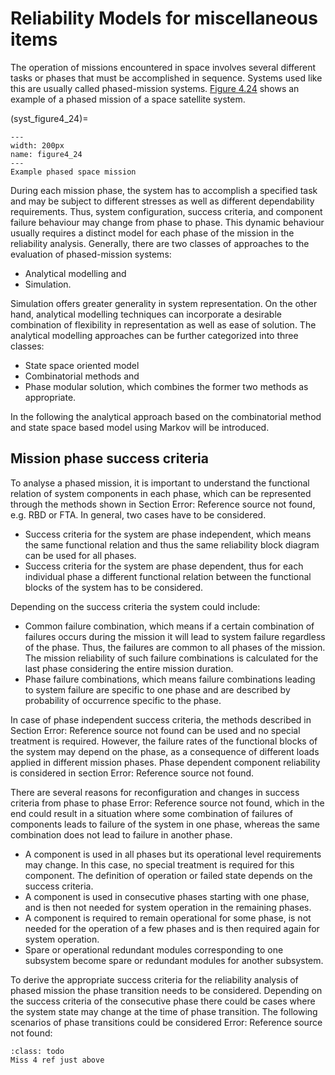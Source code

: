 # Reliability Models for miscellaneous items

The operation of missions encountered in space involves several different tasks or phases that must be accomplished in sequence. Systems used like this are usually called phased-mission systems. [Figure 4.24](syst_figure4_24) shows an example of a phased mission of a space satellite system.

(syst_figure4_24)=
```{figure} ../../picture/figure4_24.png
---
width: 200px
name: figure4_24
---
Example phased space mission 
```

During each mission phase, the system has to accomplish a specified task and may be subject to different stresses as well as different dependability requirements. Thus, system configuration, success criteria, and component failure behaviour may change from phase to phase. This dynamic behaviour usually requires a distinct model for each phase of the mission in the reliability analysis. Generally, there are two classes of approaches to the evaluation of phased-mission systems: 
- Analytical modelling and
- Simulation. 


Simulation offers greater generality in system representation. On the other hand, analytical modelling techniques can incorporate a desirable combination of flexibility in representation as well as ease of solution. The analytical modelling approaches can be further categorized into three classes: 
- State space oriented model
- Combinatorial methods and  
- Phase modular solution, which combines the former two methods as appropriate.


In the following the analytical approach based on the combinatorial method and state space based model using Markov will be introduced. 

## Mission phase success criteria

To analyse a phased mission, it is important to understand the functional relation of system components in each phase, which can be represented through the methods shown in Section Error: Reference source not found, e.g. RBD or FTA. In general, two cases have to be considered.
- Success criteria for the system are phase independent, which means the same functional relation and thus the same reliability block diagram can be used for all phases. 
- Success criteria for the system are phase dependent, thus for each individual phase a different functional relation between the functional blocks of the system has to be considered. 

Depending on the success criteria the system could include:
- Common failure combination, which means if a certain combination of failures occurs during the mission it will lead to system failure regardless of the phase. Thus, the failures are common to all phases of the mission. The mission reliability of such failure combinations is calculated for the last phase considering the entire mission duration.
- Phase failure combinations, which means failure combinations leading to system failure are specific to one phase and are described by probability of occurrence specific to the phase.


In case of phase independent success criteria, the methods described in Section Error: Reference source not found can be used and no special treatment is required. However, the failure rates of the functional blocks of the system may depend on the phase, as a consequence of different loads applied in different mission phases. Phase dependent component reliability is considered in section Error: Reference source not found. 

There are several reasons for reconfiguration and changes in success criteria from phase to phase Error: Reference source not found, which in the end could result in a situation where some combination of failures of components leads to failure of the system in one phase, whereas the same combination does not lead to failure in another phase.
- A component is used in all phases but its operational level requirements may change. In this case, no special treatment is required for this component. The definition of operation or failed state depends on the success criteria.
- A component is used in consecutive phases starting with one phase, and is then not needed for system operation in the remaining phases.
- A component is required to remain operational for some phase, is not needed for the operation of a few phases and is then required again for system operation.
- Spare or operational redundant modules corresponding to one subsystem become spare or redundant modules for another subsystem.


To derive the appropriate success criteria for the reliability analysis of phased mission the phase transition needs to be considered. Depending on the success criteria of the consecutive phase there could be cases where the system state may change at the time of phase transition. The following scenarios of phase transitions could be considered Error: Reference source not found:

```{admonition} Todo
:class: todo
Miss 4 ref just above
```